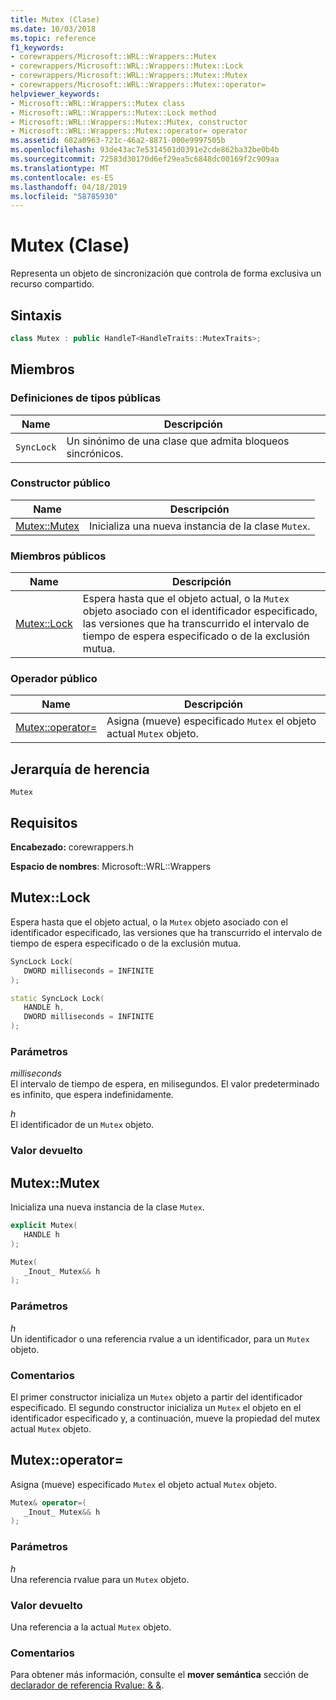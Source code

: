 ```yaml
---
title: Mutex (Clase)
ms.date: 10/03/2018
ms.topic: reference
f1_keywords:
- corewrappers/Microsoft::WRL::Wrappers::Mutex
- corewrappers/Microsoft::WRL::Wrappers::Mutex::Lock
- corewrappers/Microsoft::WRL::Wrappers::Mutex::Mutex
- corewrappers/Microsoft::WRL::Wrappers::Mutex::operator=
helpviewer_keywords:
- Microsoft::WRL::Wrappers::Mutex class
- Microsoft::WRL::Wrappers::Mutex::Lock method
- Microsoft::WRL::Wrappers::Mutex::Mutex, constructor
- Microsoft::WRL::Wrappers::Mutex::operator= operator
ms.assetid: 682a0963-721c-46a2-8871-000e9997505b
ms.openlocfilehash: 93de43ac7e5314501d0391e2cde862ba32be0b4b
ms.sourcegitcommit: 72583d30170d6ef29ea5c6848dc00169f2c909aa
ms.translationtype: MT
ms.contentlocale: es-ES
ms.lasthandoff: 04/18/2019
ms.locfileid: "58785930"
---
```

# <a name="mutex-class"></a>Mutex (Clase)

Representa un objeto de sincronización que controla de forma exclusiva un recurso compartido.

## <a name="syntax"></a>Sintaxis

```cpp
class Mutex : public HandleT<HandleTraits::MutexTraits>;
```

## <a name="members"></a>Miembros

### <a name="public-typedefs"></a>Definiciones de tipos públicas

Name       | Descripción
---------- | ------------------------------------------------------
`SyncLock` | Un sinónimo de una clase que admita bloqueos sincrónicos.

### <a name="public-constructor"></a>Constructor público

Name                   | Descripción
---------------------- | ------------------------------------------------
[Mutex::Mutex](#mutex) | Inicializa una nueva instancia de la clase `Mutex`.

### <a name="public-members"></a>Miembros públicos

Name                 | Descripción
-------------------- | --------------------------------------------------------------------------------------------------------------------------------------------------------------
[Mutex::Lock](#lock) | Espera hasta que el objeto actual, o la `Mutex` objeto asociado con el identificador especificado, las versiones que ha transcurrido el intervalo de tiempo de espera especificado o de la exclusión mutua.

### <a name="public-operator"></a>Operador público

Name                                 | Descripción
------------------------------------ | ---------------------------------------------------------------------------
[Mutex::operator=](#operator-assign) | Asigna (mueve) especificado `Mutex` el objeto actual `Mutex` objeto.

## <a name="inheritance-hierarchy"></a>Jerarquía de herencia

`Mutex`

## <a name="requirements"></a>Requisitos

**Encabezado:** corewrappers.h

**Espacio de nombres**: Microsoft::WRL::Wrappers

## <a name="lock"></a>Mutex::Lock

Espera hasta que el objeto actual, o la `Mutex` objeto asociado con el identificador especificado, las versiones que ha transcurrido el intervalo de tiempo de espera especificado o de la exclusión mutua.

```cpp
SyncLock Lock(
   DWORD milliseconds = INFINITE
);

static SyncLock Lock(
   HANDLE h,
   DWORD milliseconds = INFINITE
);
```

### <a name="parameters"></a>Parámetros

*milliseconds*<br/>
El intervalo de tiempo de espera, en milisegundos. El valor predeterminado es infinito, que espera indefinidamente.

*h*<br/>
El identificador de un `Mutex` objeto.

### <a name="return-value"></a>Valor devuelto

## <a name="mutex"></a>Mutex::Mutex

Inicializa una nueva instancia de la clase `Mutex`.

```cpp
explicit Mutex(
   HANDLE h
);

Mutex(
   _Inout_ Mutex&& h
);
```

### <a name="parameters"></a>Parámetros

*h*<br/>
Un identificador o una referencia rvalue a un identificador, para un `Mutex` objeto.

### <a name="remarks"></a>Comentarios

El primer constructor inicializa un `Mutex` objeto a partir del identificador especificado. El segundo constructor inicializa un `Mutex` el objeto en el identificador especificado y, a continuación, mueve la propiedad del mutex actual `Mutex` objeto.

## <a name="operator-assign"></a>Mutex::operator=

Asigna (mueve) especificado `Mutex` el objeto actual `Mutex` objeto.

```cpp
Mutex& operator=(
   _Inout_ Mutex&& h
);
```

### <a name="parameters"></a>Parámetros

*h*<br/>
Una referencia rvalue para un `Mutex` objeto.

### <a name="return-value"></a>Valor devuelto

Una referencia a la actual `Mutex` objeto.

### <a name="remarks"></a>Comentarios

Para obtener más información, consulte el **mover semántica** sección de [declarador de referencia Rvalue: & &](../../cpp/rvalue-reference-declarator-amp-amp.md).
